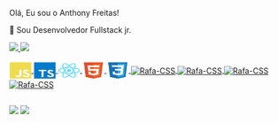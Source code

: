 Olá, Eu sou o Anthony Freitas!

🌱 Sou Desenvolvedor Fullstack jr.

<div>
  <a href="https://github.com/Anthony07M">
  <img height="180em" src="https://github-readme-stats.vercel.app/api?username=Anthony07M&show_icons=true&theme=radical&include_all_commits=true&count_private=true"/>
  <img height="180em" src="https://github-readme-stats.vercel.app/api/top-langs/?username=Anthony07M&layout=compact&langs_count=7&theme=radical"/>
</div>
  
  <div style="display: inline_block"><br>
  <img align="center" alt="Rafa-Js" height="30" width="40" src="https://raw.githubusercontent.com/devicons/devicon/master/icons/javascript/javascript-plain.svg">
  <img align="center" alt="Rafa-Ts" height="30" width="40" src="https://raw.githubusercontent.com/devicons/devicon/master/icons/typescript/typescript-plain.svg">
  <img align="center" alt="Rafa-React" height="30" width="40" src="https://raw.githubusercontent.com/devicons/devicon/master/icons/react/react-original.svg">
  <img align="center" alt="Rafa-HTML" height="30" width="40" src="https://raw.githubusercontent.com/devicons/devicon/master/icons/html5/html5-original.svg">
  <img align="center" alt="Rafa-CSS" height="30" width="40" src="https://raw.githubusercontent.com/devicons/devicon/master/icons/css3/css3-original.svg">
  <img align="center" alt="Rafa-CSS" height="30" width="40" src="https://cdn.jsdelivr.net/gh/devicons/devicon/icons/nodejs/nodejs-original.svg" />
  <img align="center" alt="Rafa-CSS" height="30" width="40" src="https://cdn.jsdelivr.net/gh/devicons/devicon/icons/nestjs/nestjs-plain.svg" />
  <img align="center" alt="Rafa-CSS" height="30" width="40"src="https://cdn.jsdelivr.net/gh/devicons/devicon/icons/postgresql/postgresql-original.svg" />
  <img align="center" alt="Rafa-CSS" height="30" width="40" src="https://cdn.jsdelivr.net/gh/devicons/devicon/icons/mysql/mysql-original-wordmark.svg" />
          
  </div>
 
  
  ##
  
  <div>
       
  <a href="https://www.instagram.com/anthonyfreitas94/" target="_blank"><img src="https://img.shields.io/badge/-Instagram-%23E4405F?style=for-the-badge&logo=instagram&logoColor=white" target="_blank"></a>
  <a href="https://www.linkedin.com/in/anthony07m/" target="_blank"><img src="https://img.shields.io/badge/-LinkedIn-%230077B5?style=for-the-badge&logo=linkedin&logoColor=white" target="_blank"></a> 
  </div>
